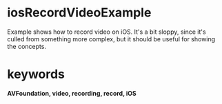 # iosRecordVideoExample
Example shows how to record video on iOS. It's a bit sloppy, since it's culled from something more complex,
but it should be useful for showing the concepts.

# keywords

**AVFoundation, video, recording, record, iOS**
